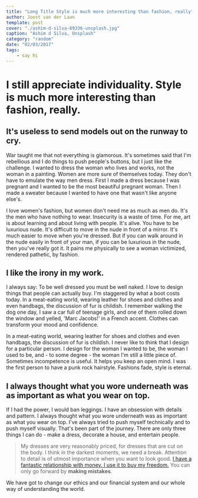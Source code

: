 ```yaml
---
title: "Long Title Style is much more interesting than fashion, really"
author: Joost van der Laan
template: post
cover: "./ashim-d-silva-89336-unsplash.jpg"
caption: "Ashim d Silva, Unsplash"
category: "random"
date: "02/03/2017"
tags:
    - say hi
---
```


# I still appreciate individuality. Style is much more interesting than fashion, really.

## It's useless to send models out on the runway to cry.

War taught me that not everything is glamorous. It's sometimes said that I'm rebellious and I do things to push people's buttons, but I just like the challenge. I wanted to dress the woman who lives and works, not the woman in a painting. Women are more sure of themselves today. They don't have to emulate the way men dress. First I made a dress because I was pregnant and I wanted to be the most beautiful pregnant woman. Then I made a sweater because I wanted to have one that wasn't like anyone else's.

I love women's fashion, but women don't need me as much as men do. It's the men who have nothing to wear. Insecurity is a waste of time. For me, art is about learning and about living with people. It's alive. You have to be luxurious nude. It's difficult to move in the nude in front of a mirror. It's much easier to move when you're dressed. But if you can walk around in the nude easily in front of your man, if you can be luxurious in the nude, then you've really got it. It pains me physically to see a woman victimized, rendered pathetic, by fashion.

## I like the irony in my work.

I always say: To be well dressed you must be well naked. I love to design things that people can actually buy. I'm staggered by what a boot costs today. In a meat-eating world, wearing leather for shoes and clothes and even handbags, the discussion of fur is childish. I remember walking the dog one day, I saw a car full of teenage girls, and one of them rolled down the window and yelled, 'Marc Jacobs!' in a French accent. Clothes can transform your mood and confidence.

In a meat-eating world, wearing leather for shoes and clothes and even handbags, the discussion of fur is childish. I never like to think that I design for a particular person. I design for the woman I wanted to be, the woman I used to be, and - to some degree - the woman I'm still a little piece of. Sometimes incompetence is useful. It helps you keep an open mind. I was the first person to have a punk rock hairstyle. Fashions fade, style is eternal.

## I always thought what you wore underneath was as important as what you wear on top.

If I had the power, I would ban leggings. I have an obsession with details and pattern. I always thought what you wore underneath was as important as what you wear on top. I've always tried to push myself technically and to push myself visually. That's been part of the journey. There are only three things I can do - make a dress, decorate a house, and entertain people.

> My dresses are very reasonably priced, for dresses that are cut on the body. I think in the darkest moments, we need a break. Attention to detail is of utmost importance when you want to look good. [I have a fantastic relationship with money. I use it to buy my freedom.](https://en.wikipedia.org/wiki/Gianni_Versace) You can only go forward by **making mistakes**.

We have got to change our ethics and our financial system and our whole way of understanding the world.
